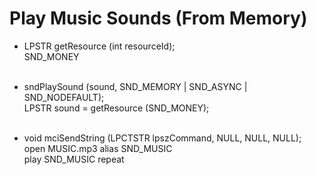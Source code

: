 # Play Music Sounds (From Memory)

+ LPSTR getResource (int resourceId); <br />
SND_MONEY <br /> <br />

+ sndPlaySound (sound, SND_MEMORY | SND_ASYNC | SND_NODEFAULT); <br />
LPSTR sound = getResource (SND_MONEY); <br /> <br />

+ void mciSendString (LPCTSTR lpszCommand, NULL, NULL, NULL); <br />
open MUSIC.mp3 alias SND_MUSIC <br />
play SND_MUSIC repeat <br />
